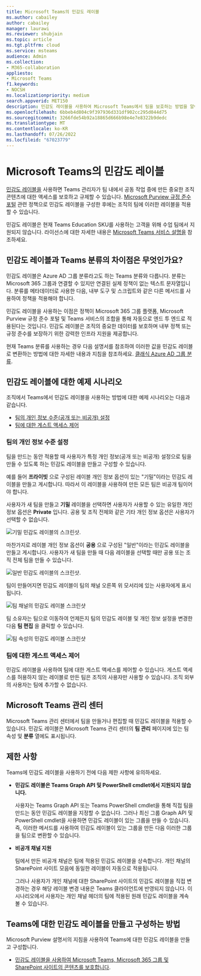 ```yaml
---
title: Microsoft Teams의 민감도 레이블
ms.author: cabailey
author: cabailey
manager: laurawi
ms.reviewer: shubjain
ms.topic: article
ms.tgt.pltfrm: cloud
ms.service: msteams
audience: Admin
ms.collection:
- M365-collaboration
appliesto:
- Microsoft Teams
f1.keywords:
- NOCSH
ms.localizationpriority: medium
search.appverid: MET150
description: 민감도 레이블을 사용하여 Microsoft Teams에서 팀을 보호하는 방법을 알아봅니다.
ms.openlocfilehash: 6bbeb4d804c9f397936d331df902cc295d044d75
ms.sourcegitcommit: 3266fde54b92a18865d666b98e4e7e8322b9dedc
ms.translationtype: MT
ms.contentlocale: ko-KR
ms.lasthandoff: 07/26/2022
ms.locfileid: "67023779"
---
```

# <a name="sensitivity-labels-for-microsoft-teams"></a>Microsoft Teams의 민감도 레이블

[민감도 레이블을](/microsoft-365/compliance/sensitivity-labels) 사용하면 Teams 관리자가 팀 내에서 공동 작업 중에 만든 중요한 조직 콘텐츠에 대한 액세스를 보호하고 규제할 수 있습니다. [Microsoft Purview 규정 준수 포털](/microsoft-365/compliance/go-to-the-securitycompliance-center) 관련 정책으로 민감도 레이블을 구성한 후에는 조직의 팀에 이러한 레이블을 적용할 수 있습니다.

민감도 레이블은 현재 Teams Education SKU를 사용하는 고객을 위해 수업 팀에서 지원되지 않습니다. 라이선스에 대한 자세한 내용은 [Microsoft Teams 서비스 설명을](/office365/servicedescriptions/teams-service-description) 참조하세요.

## <a name="whats-the-difference-between-sensitivity-labels-and-teams-classification"></a>민감도 레이블과 Teams 분류의 차이점은 무엇인가요?

민감도 레이블은 Azure AD 그룹 분류라고도 하는 Teams 분류와 다릅니다. 분류는 Microsoft 365 그룹과 연결할 수 있지만 연결된 실제 정책이 없는 텍스트 문자열입니다. 분류를 메타데이터로 사용한 다음, 내부 도구 및 스크립트와 같은 다른 메서드를 사용하여 정책을 적용해야 합니다.

민감도 레이블을 사용하는 이점은 정책이 Microsoft 365 그룹 플랫폼, Microsoft Purview 규정 준수 포털 및 Teams 서비스의 조합을 통해 자동으로 엔드 투 엔드로 적용된다는 것입니다. 민감도 레이블은 조직의 중요한 데이터를 보호하며 내부 정책 또는 규정 준수를 보장하기 위한 강력한 인프라 지원을 제공합니다.

현재 Teams 분류를 사용하는 경우 다음 설명서를 참조하여 이러한 값을 민감도 레이블로 변환하는 방법에 대한 자세한 내용과 지침을 참조하세요. [클래식 Azure AD 그룹 분류](/microsoft-365/compliance/sensitivity-labels-teams-groups-sites#classic-azure-ad-group-classification).

## <a name="example-scenarios-for-sensitivity-labels"></a>민감도 레이블에 대한 예제 시나리오

조직에서 Teams에서 민감도 레이블을 사용하는 방법에 대한 예제 시나리오는 다음과 같습니다.

- [팀의 개인 정보 수준(공개 또는 비공개) 설정](#set-the-privacy-level-for-teams)
- [팀에 대한 게스트 액세스 제어](#control-guest-access-to-teams)

### <a name="set-the-privacy-level-for-teams"></a>팀의 개인 정보 수준 설정

팀을 만드는 동안 적용할 때 사용자가 특정 개인 정보(공개 또는 비공개) 설정으로 팀을 만들 수 있도록 하는 민감도 레이블을 만들고 구성할 수 있습니다.

예를 들어 **프라이빗** 으로 구성된 레이블 개인 정보 옵션이 있는 "기밀"이라는 민감도 레이블을 만들고 게시합니다. 따라서 이 레이블을 사용하여 만든 모든 팀은 비공개 팀이어야 합니다. 

사용자가 새 팀을 만들고 **기밀** 레이블을 선택하면 사용자가 사용할 수 있는 유일한 개인 정보 옵션은 **Private** 입니다. 공용 및 조직 전체와 같은 기타 개인 정보 옵션은 사용자가 선택할 수 없습니다.

![기밀 민감도 레이블의 스크린샷.](media/sensitivity-labels-confidential-example.png)

마찬가지로 레이블 개인 정보 옵션이 **공용** 으로 구성된 "일반"이라는 민감도 레이블을 만들고 게시합니다. 사용자가 새 팀을 만들 때 다음 레이블을 선택할 때만 공용 또는 조직 전체 팀을 만들 수 있습니다.

![일반 민감도 레이블의 스크린샷.](media/sensitivity-labels-general-example.png)

팀이 만들어지면 민감도 레이블이 팀의 채널 오른쪽 위 모서리에 있는 사용자에게 표시됩니다. 

![팀 채널의 민감도 레이블 스크린샷](media/sensitivity-labels-channel.png)

팀 소유자는 팀으로 이동하여 언제든지 팀의 민감도 레이블 및 개인 정보 설정을 변경한 다음 **팀 편집** 을 클릭할 수 있습니다.

![팀 속성의 민감도 레이블 스크린샷](media/sensitivity-labels-edit-team.png)

### <a name="control-guest-access-to-teams"></a>팀에 대한 게스트 액세스 제어

민감도 레이블을 사용하여 팀에 대한 게스트 액세스를 제어할 수 있습니다. 게스트 액세스를 허용하지 않는 레이블로 만든 팀은 조직의 사용자만 사용할 수 있습니다. 조직 외부의 사용자는 팀에 추가할 수 없습니다.

## <a name="microsoft-teams-admin-center"></a>Microsoft Teams 관리 센터

Microsoft Teams 관리 센터에서 팀을 만들거나 편집할 때 민감도 레이블을 적용할 수 있습니다. 민감도 레이블은 Microsoft Teams 관리 센터의 **팀 관리** 페이지에 있는 팀 속성 및 **분류** 열에도 표시됩니다.

## <a name="limitations"></a>제한 사항

Teams에 민감도 레이블을 사용하기 전에 다음 제한 사항에 유의하세요.

- **민감도 레이블은 Teams Graph API 및 PowerShell cmdlet에서 지원되지 않습니다.**
    
    사용자는 Teams Graph API 또는 Teams PowerShell cmdlet을 통해 직접 팀을 만드는 동안 민감도 레이블을 지정할 수 없습니다. 그러나 최신 그룹 Graph API 및 PowerShell cmdlet을 사용하면 민감도 레이블이 있는 그룹을 만들 수 있습니다. 즉, 이러한 메서드를 사용하여 민감도 레이블이 있는 그룹을 만든 다음 이러한 그룹을 팀으로 변환할 수 있습니다.

- **비공개 채널 지원**
    
    팀에서 만든 비공개 채널은 팀에 적용된 민감도 레이블을 상속합니다. 개인 채널의 SharePoint 사이트 모음에 동일한 레이블이 자동으로 적용됩니다.
    
    그러나 사용자가 개인 채널에 대한 SharePoint 사이트의 민감도 레이블을 직접 변경하는 경우 해당 레이블 변경 내용은 Teams 클라이언트에 반영되지 않습니다. 이 시나리오에서 사용자는 개인 채널 헤더의 팀에 적용된 원래 민감도 레이블을 계속 볼 수 있습니다.

## <a name="how-to-create-and-configure-sensitivity-labels-for-teams"></a>Teams에 대한 민감도 레이블을 만들고 구성하는 방법

Microsoft Purview 설명서의 지침을 사용하여 Teams에 대한 민감도 레이블을 만들고 구성합니다. 

- [민감도 레이블을 사용하여 Microsoft Teams, Microsoft 365 그룹 및 SharePoint 사이트의 콘텐츠를 보호합니다](/microsoft-365/compliance/sensitivity-labels-teams-groups-sites).
